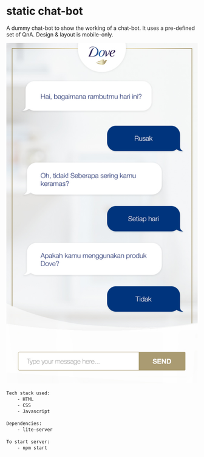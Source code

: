 # static chat-bot

A dummy chat-bot to show the working of a chat-bot.
It uses a pre-defined set of QnA.
Design & layout is mobile-only.



![chat-bot](img/conversationWithText.jpg)



```
Tech stack used:
    - HTML
    - CSS 
    - Javascript

Dependencies:
    - lite-server

To start server:
    - npm start
```

